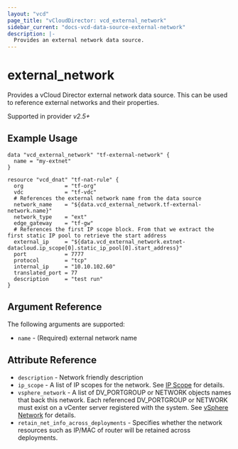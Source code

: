 ```yaml
---
layout: "vcd"
page_title: "vCloudDirector: vcd_external_network"
sidebar_current: "docs-vcd-data-source-external-network"
description: |-
  Provides an external network data source.
---
```


# external\_network

Provides a vCloud Director external network data source. This can be used to reference external networks and their properties.

Supported in provider *v2.5+*

## Example Usage

```hcl
data "vcd_external_network" "tf-external-network" {
  name = "my-extnet"
}

resource "vcd_dnat" "tf-nat-rule" {
  org             = "tf-org"
  vdc             = "tf-vdc"
  # References the external network name from the data source
  network_name    = "${data.vcd_external_network.tf-external-network.name}"
  network_type    = "ext"
  edge_gateway    = "tf-gw"
  # References the first IP scope block. From that we extract the first static IP pool to retrieve the start address
  external_ip     = "${data.vcd_external_network.extnet-datacloud.ip_scope[0].static_ip_pool[0].start_address}"
  port            = 7777
  protocol        = "tcp"
  internal_ip     = "10.10.102.60"
  translated_port = 77
  description     = "test run"
}
```

## Argument Reference

The following arguments are supported:

* `name` - (Required) external network name

## Attribute Reference

* `description` - Network friendly description
* `ip_scope` -  A list of IP scopes for the network. See [IP Scope](/docs/providers/vcd/r/external_network.html#ipscope)
   for details.
* `vsphere_network` -  A list of DV_PORTGROUP or NETWORK objects names that back this network. Each referenced 
  DV_PORTGROUP or NETWORK must exist on a vCenter server registered with the system.
  See [vSphere Network](/docs/providers/vcd/r/external_network.html#vspherenetwork) for details.
* `retain_net_info_across_deployments` -  Specifies whether the network resources such as IP/MAC of router will be 
  retained across deployments.

